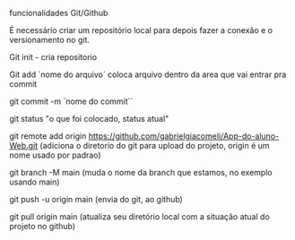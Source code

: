  funcionalidades Git/Github

 É necessário criar um repositório local para depois fazer a conexão e o versionamento no git.

Git init - cria repositorio

Git add ´nome do arquivo´ coloca arquivo dentro da area que vai entrar pra commit

git commit -m ´nome do commit´´

git status "o que foi colocado, status atual"

git remote add origin https://github.com/gabrielgiacomeli/App-do-aluno-Web.git  (adiciona o diretorio do git para upload do projeto, origin é um nome usado por padrao)

git branch -M main (muda o nome da branch que estamos, no exemplo usando main)

git push -u origin main (envia do git, ao github)

git pull origin main (atualiza seu diretório local com a situação atual do projeto no github)